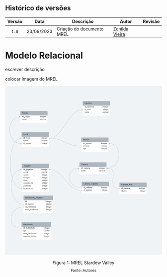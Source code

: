 ## Histórico de versões

| Versão |    Data    | Descrição                 | Autor                                              | Revisão |
| :----: | :--------: | ------------------------- | -------------------------------------------------- | ------- |
| `1.0`  | 23/09/2023 | Criação do documento MREL | [Zenilda Vieira](https://github.com/ZenildaVieira) |         |

# Modelo Relacional

<p style="text-align: justify">
escrever descrição

colocar imagem do MREL

<img src= '../imagens/MREL_stardew_valley_v1.png'> </img>

<div style="text-align: center">
<p>Figura 1: MREL Stardew Valley</p>
<p style="margin-top: -1%; font-size: 12px">Fonte: Autores</p>
</div>
